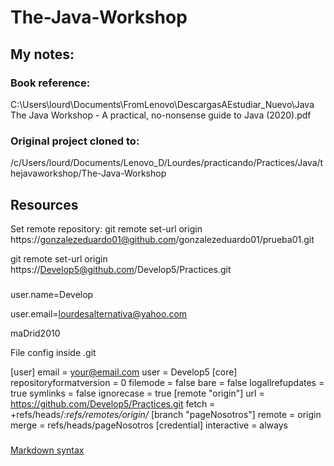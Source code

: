 # The-Java-Workshop

## My notes:

### Book reference:
C:\Users\lourd\Documents\FromLenovo\DescargasAEstudiar_Nuevo\Java\
The Java Workshop - A practical, no-nonsense guide to Java (2020).pdf

### Original project cloned to:
/c/Users/lourd/Documents/Lenovo_D/Lourdes/practicando/Practices/Java/thejavaworkshop/The-Java-Workshop



## Resources

Set remote repository:
git remote set-url origin https://gonzalezeduardo01@github.com/gonzalezeduardo01/prueba01.git

git remote set-url origin https://Develop5@github.com/Develop5/Practices.git


###
user.name=Develop

user.email=lourdesalternativa@yahoo.com

maDrid2010


File config inside .git



[user]
email = your@email.com
user = Develop5
[core]
repositoryformatversion = 0
filemode = false
bare = false
logallrefupdates = true
symlinks = false
ignorecase = true
[remote "origin"]
url = https://github.com/Develop5/Practices.git
fetch = +refs/heads/*:refs/remotes/origin/*
[branch "pageNosotros"]
remote = origin
merge = refs/heads/pageNosotros
[credential]
interactive = always

###
[Markdown syntax](https://www.markdownguide.org/basic-syntax/)